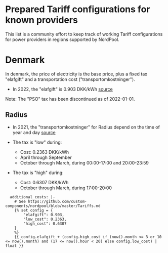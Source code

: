 # Prepared Tariff configurations for known providers
This list is a community effort to keep track of working Tariff configurations for power providers in regions supported by NordPool.

# Denmark
In denmark, the price of electricity is the base price, plus a fixed tax "elafgift" and a transportation cost ("transportomkostninger"). 

* In 2022, the "elafgift" is 0.903 DKK/kWh [source](https://skat.dk/skat.aspx?oid=2234584)

Note: The "PSO" tax has been discontinued as of 2022-01-01.

## Radius

* In 2021, the "transportomkostninger" for Radius depend on the time of year and day [source](https://radiuselnet.dk/elkunder/priser-og-vilkaar/tariffer-og-netabonnement/)

* The tax is "low" during:
  * Cost: 0.2363 DKK/kWh
  * April through September
  * October through March, during 00:00-17:00 and 20:00-23:59
* The tax is "high" during:
  * Cost: 0.6307 DKK/kWh
  * October through March, during 17:00-20:00

```jinja
  additional_costs: |-
    # See https://github.com/custom-components/nordpool/blob/master/Tariffs.md
    {% set config = {
        "elafgift": 0.903,
        "low_cost": 0.2363,
        "high_cost": 0.6307
    }
    %}
    {{ config.elafgift + (config.high_cost if (now().month <= 3 or 10 <= now().month) and (17 <= now().hour < 20) else config.low_cost) | float }}
```
